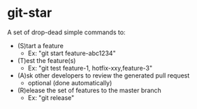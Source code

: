 # git-star
A set of drop-dead simple commands to:
* (S)tart a feature 
  * Ex: "git start feature-abc1234"
* (T)est the feature(s) 
  * Ex: "git test feature-1, hotfix-xxy,feature-3"
* (A)sk other developers to review the generated pull request
  * optional (done automatically)
* (R)elease the set of features to the master branch 
  * Ex: "git release"
